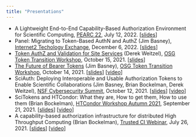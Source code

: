 ```yaml
---
title: "Presentations"
---
```


* A Lightweight End-to-End Capability-Based Authorization Environment for Scientific Computing, [PEARC 22](https://pearc.acm.org/pearc22/), July 12, 2022. [[slides](/PEARC22-Aydemir-Lightweight-Env.pdf)]
* Panel: Migrating to Token-Based AuthN and AuthZ (Jim Basney), [Internet2 Techology Exchange](https://internet2.edu/2022-technology-exchange/), December 6, 2022. [[slides](/TechEx22-Tokens-Basney.pptx)]
* [Token AuthZ and Validation for Site Services](https://indico.fnal.gov/event/50597/contributions/225904/) (Derek Weitzel), [OSG Token Transition Workshop](https://opensciencegrid.org/events/Token-Transition-Workshop/), October 15, 2021. [[slides](/20211015-Weitzel-OSG-Tokens.pdf)]
* [The Future of Bearer Tokens](https://indico.fnal.gov/event/50597/contributions/225838/) (Jim Basney), [OSG Token Transition Workshop](https://opensciencegrid.org/events/Token-Transition-Workshop/), October 14, 2021. [[slides](/20211014-Basney-OSG-Tokens.pdf)] [[video](https://youtu.be/eDHl6RNJDjA)]
* SciAuth: Deploying Interoperable and Usable Authorization Tokens to Enable Scientific Collaborations (Jim Basney, Brian Bockelman, Derek Weitzel), [NSF Cybersecurity Summit](https://www.trustedci.org/2021-summit-program), October 12, 2021. [[slides](/SciAuth-2021-NSF-Cybersecurity-Summit.pdf)] [[video](https://youtu.be/_gD4NZwN6p8)]
* SciTokens and HTCondor: What they are, How to get them, How to use them (Brian Bockelman), [HTCondor Workshop Autumn 2021](https://indico.cern.ch/event/1059494/), September 21, 2021. [[slides](https://indico.cern.ch/event/1059494/contributions/4532569/)] [[video](https://videos.cern.ch/record/2781829)]
* A capability-based authorization infrastructure for distributed High Throughput Computing (Brian Bockelman), [Trusted CI Webinar](https://www.trustedci.org/webinars), July 26, 2021. [[slides](https://hdl.handle.net/2142/110209)] [[video](https://youtu.be/VTnGuBL6PYI)]
